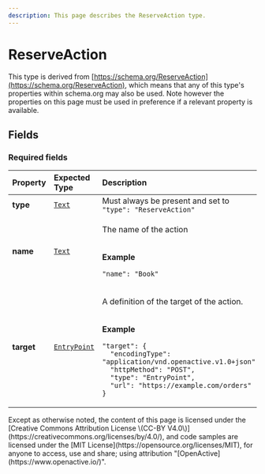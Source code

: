 ```yaml
---
description: This page describes the ReserveAction type.
---
```


# ReserveAction

This type is derived from [https://schema.org/ReserveAction](https://schema.org/ReserveAction), which means that any of this type's properties within schema.org may also be used. Note however the properties on this page must be used in preference if a relevant property is available.

## **Fields**

### **Required fields**

<table>
  <thead>
    <tr>
      <th style="text-align:left">Property</th>
      <th style="text-align:left">Expected Type</th>
      <th style="text-align:left">Description</th>
    </tr>
  </thead>
  <tbody>
    <tr>
      <td style="text-align:left"><b>type</b>
      </td>
      <td style="text-align:left"> <a href="https://schema.org/Text"><code>Text</code></a>
      </td>
      <td style="text-align:left">Must always be present and set to <code>&quot;type&quot;: &quot;ReserveAction&quot;</code>
      </td>
    </tr>
    <tr>
      <td style="text-align:left"><b>name</b>
      </td>
      <td style="text-align:left"> <a href="https://schema.org/Text"><code>Text</code></a>
      </td>
      <td style="text-align:left">
        <p>The name of the action</p>
        <p>
          <br /><b>Example</b>
        </p>
        <p><code>&quot;name&quot;: &quot;Book&quot;</code>
        </p>
      </td>
    </tr>
    <tr>
      <td style="text-align:left"><b>target</b>
      </td>
      <td style="text-align:left"> <a href="https://developer.openactive.io/data-model/types/entrypoint"><code>EntryPoint</code></a>
      </td>
      <td style="text-align:left">
        <p>A definition of the target of the action.</p>
        <p>
          <br /><b>Example</b>
        </p>
        <p><code>&quot;target&quot;: {<br />  &quot;encodingType&quot;: &quot;application/vnd.openactive.v1.0+json&quot;,<br />  &quot;httpMethod&quot;: &quot;POST&quot;,<br />  &quot;type&quot;: &quot;EntryPoint&quot;,<br />  &quot;url&quot;: &quot;https://example.com/orders&quot;<br />}</code>
        </p>
      </td>
    </tr>
  </tbody>
</table>Except as otherwise noted, the content of this page is licensed under the [Creative Commons Attribution License \(CC-BY V4.0\)](https://creativecommons.org/licenses/by/4.0/), and code samples are licensed under the [MIT License](https://opensource.org/licenses/MIT), for anyone to access, use and share; using attribution "[OpenActive](https://www.openactive.io/)".

